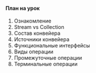 #### План на урок

1. Ознакомление
2. Stream vs Collection
3. Состав конвейера
4. Источники конвейера
5. Функциональные интерфейсы
6. Виды операции
7. Промежуточные операции
8. Терминальные операции
